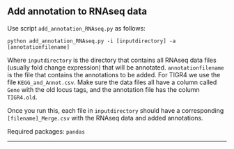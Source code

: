 ## Add annotation to RNAseq data

Use script ```add_annotation_RNAseq.py``` as follows:

```
python add_annotation_RNAseq.py -i [inputdirectory] -a [annotationfilename]
```

Where ```inputdirectory``` is the directory that contains all RNAseq data files (usually fold change expression) that will be annotated. ```annotationfilename``` is the file that contains the annotations to be added. For TIGR4 we use the file ```KEGG_and_Annot.csv```.
Make sure the data files all have a column called ```Gene``` with the old locus tags, and the annotation file has the column ```TIGR4.old```. 

Once you run this, each file in ```inputdirectory``` should have a corresponding ```[filename]_Merge.csv``` with the RNAseq data and added annotations. 

Required packages: ```pandas```

----------------
